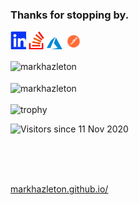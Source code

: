 ### Thanks for stopping by.

[<img src="./linkedin.svg"  width="25" >](https://linkedin.com/in/markhazleton)
[<img src="./stackoverflow.svg"  width="25" >](https://stackoverflow.com/users/479571/markhazleton)
[<img src="./azure.svg"  width="25" >](https://dev.azure.com/markhazleton/SampleMvcCRUD)
[<img src="./postman.svg"  width="25" >](https://www.postman.com/markhazleton)

<div>
  <img align="center" src="https://github-readme-stats.vercel.app/api?username=markhazleton&show_icons=true&theme=dark" alt="markhazleton" />
<div/>
<br />
  
<div>
  <img align="center" src="https://github-readme-stats.vercel.app/api/top-langs/?username=markhazleton&layout=compact&hide=html&theme=vision-friendly-dark" alt="markhazleton" />
<div/>
<br />
<img src="https://camo.githubusercontent.com/d76b340f186e177c32f946116a750a8a593c118c29aa45241b1bb9bda751b4e9/68747470733a2f2f6769746875622d70726f66696c652d74726f7068792e76657263656c2e6170702f3f757365726e616d653d6a7573746f766572636c6f636b6c" alt="trophy" data-canonical-src="https://github-profile-trophy.vercel.app/?username=markhazleton" style="max-width: 100%;">
  
  
  
  
  
![Visitors since 11 Nov 2020](http://estruyf-github.azurewebsites.net/api/VisitorHit?user=markhazleton&repo=markhazleton&countColor=%237B1E7A)

<br />
<br />
<br />

[markhazleton.github.io/](https://markhazleton.github.io/)
